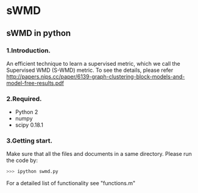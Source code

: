 # sWMD
## sWMD in python


### 1.Introduction.

An efficient technique to learn a supervised metric, which we call the Supervised WMD (S-WMD) metric. To see the details, please refer http://papers.nips.cc/paper/6139-graph-clustering-block-models-and-model-free-results.pdf



### 2.Required.

* Python 2
* numpy
* scipy 0.18.1



### 3.Getting start.

Make sure that all the files and documents in a same directory. Please run the code by:

```python
>>> ipython swmd.py

```

For a detailed list of functionality see "functions.m"
